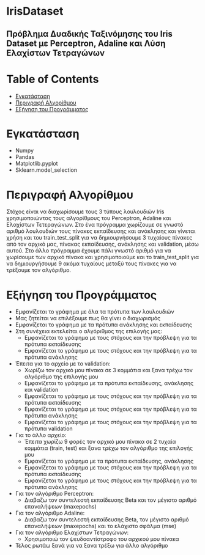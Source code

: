 # IrisDataset

## Πρόβλημα Δυαδικής Ταξινόμησης του Iris Dataset με Perceptron, Adaline και Λύση Ελαχίστων Τετραγώνων
Table of Contents
=================
   * [Εγκατάσταση](#εγκατάσταση)
   * [Περιγραφή Αλγορίθμου](#περιγραφή-αλγορίθμου)
   * [Εξήγηση του Προγράμματος](#εξήγηση-του-προγράμματος)


# Εγκατάσταση

* Numpy
* Pandas
* Matplotlib.pyplot
* Sklearn.model_selection

# Περιγραφή Αλγορίθμου

Στόχος είναι να διαχωρίσουμε τους 3 τύπους λουλουδιών Iris χρησιμοποιώντας τους αλγορίθμους του Perceptron, Adaline και Ελαχίστων Τετεραγώνων. Στο ένα πρόγραμμα χωρίζουμε σε γνωστό αριθμό λουλουδιών τους πίνακες εκπαίδευσης και ανάκλησης και γίνεται χρήση και του train_test_split για να δημιουργήσουμε 3 τυχαίους πίνακες από τον αρχικό μας, πίνακας εκπαίδευσης, ανάκλησης και validation, μέσω αυτού. Στο άλλο πρόγραμμα έχουμε πάλι γνωστό αριθμό για να χωρίσουμε των αρχικό πίνακα και χρησιμοποιούμε και το train_test_split για να δημιουργήσουμε 9 ακόμα τυχαίους μεταξύ τους πίνακες για να τρέξουμε τον αλγόριθμο.

# Εξήγηση του Προγράμματος

* Εμφανίζεται το γράφημα με όλα τα πρότυπα των λουλουδιών
* Μας ζητείται να επιλέξουμε πως θα γίνει ο διαχωρισμός
* Εμφανίζεται το γράφημα με τα πρότυπα ανάκλησης και εκπαίδευσης
* Στη συνέχεια εκτελείται ο αλγόριθμος της επιλογής μας:
    * Εμφανίζεται το γράφημα με τους στόχους και την πρόβλεψη για τα πρότυπα εκπαίδευσης
    * Εμφανίζεται το γράφημα με τους στόχους και την πρόβλεψη για τα πρότυπα ανάκλησης
* Έπειτα για το αρχείο με το validation:
    * Χωρίζω τον αρχικό μου πίνακα σε 3 κομμάτια και ξανα τρέχω τον αλγόριθμο της επιλογής μου
    * Εμφανίζεται το γράφημα με τα πρότυπα εκπαίδευσης, ανάκλησης και validation
    * Εμφανίζεται το γράφημα με τους στόχους και την πρόβλεψη για τα πρότυπα εκπαίδευσης
    * Εμφανίζεται το γράφημα με τους στόχους και την πρόβλεψη για τα πρότυπα ανάκλησης
    * Εμφανίζεται το γράφημα με τους στόχους και την πρόβλεψη για τα πρότυπα validation
* Για το άλλο αρχείο:
    * Έπειτα χωρίζω 9 φορές τον αρχικό μου πίνακα σε 2 τυχαία κομμάτια (train, test) και ξανα τρέχω τον αλγόριθμο της επιλογής μου
    * Εμφανίζεται το γράφημα με τα πρότυπα εκπαίδευσης, ανάκλησης
    * Εμφανίζεται το γράφημα με τους στόχους και την πρόβλεψη για τα πρότυπα εκπαίδευσης
    * Εμφανίζεται το γράφημα με τους στόχους και την πρόβλεψη για τα πρότυπα ανάκλησης
* Για τον αλγόριθμο Perceptron:
    * Διαβαζω τον συντελεστή εκπαίδευσης Beta και τον μέγιστο αριθμό επαναλήψεων (maxepochs)
* Για τον αλγόριθμο Adaline:
    * Διαβαζω τον συντελεστή εκπαίδευσης Beta, τον μέγιστο αριθμό επαναλήψεων (maxepochs) και το ελάχιστο σφάλμα (mse)
* Για τον αλγόριθμο Ελαχίστων Τετραγώνων:
    * Χρησιμοποιώ τον ψευδοαντίστροφο του αρχικού μου πίνακα
* Τέλος ρωτάω ξανά για να ξανα τρέξω για άλλο αλγόριθμο
